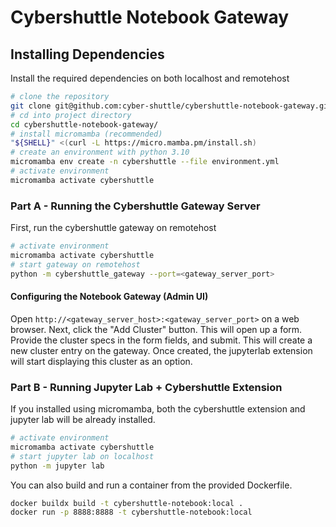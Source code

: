 # Cybershuttle Notebook Gateway

## Installing Dependencies

Install the required dependencies on both localhost and remotehost

```bash
# clone the repository
git clone git@github.com:cyber-shuttle/cybershuttle-notebook-gateway.git
# cd into project directory
cd cybershuttle-notebook-gateway/
# install micromamba (recommended)
"${SHELL}" <(curl -L https://micro.mamba.pm/install.sh)
# create an environment with python 3.10
micromamba env create -n cybershuttle --file environment.yml
# activate environment
micromamba activate cybershuttle
```

### Part A - Running the Cybershuttle Gateway Server

First, run the cybershuttle gateway on remotehost

```bash
# activate environment
micromamba activate cybershuttle
# start gateway on remotehost
python -m cybershuttle_gateway --port=<gateway_server_port>
```

#### Configuring the Notebook Gateway (Admin UI)

Open `http://<gateway_server_host>:<gateway_server_port>` on a web browser. Next, click the "Add Cluster" button. This will open up a form. Provide the cluster specs in the form fields, and submit.
This will create a new cluster entry on the gateway.
Once created, the jupyterlab extension will start displaying this cluster as an option.

### Part B - Running Jupyter Lab + Cybershuttle Extension

If you installed using micromamba, both the cybershuttle extension and jupyter lab will be already installed.
```bash
# activate environment
micromamba activate cybershuttle
# start jupyter lab on localhost
python -m jupyter lab
```

You can also build and run a container from the provided Dockerfile.

```bash
docker buildx build -t cybershuttle-notebook:local .
docker run -p 8888:8888 -t cybershuttle-notebook:local

```
